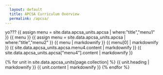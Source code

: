 ```yaml
---
  layout: default
  title: APCSA Curriculum Overview
  permalink: /apcsa/
---
```

yo???
{{ assign menu = site.data.apcsa_units.apcsa | where:"title","menu1" }}
{{ menu }}
{{ assign menu = site.data.apcsa_units.apcsa | where:"title","menu2" }}
{{ menu | markdownify }}
{{ menu[0] | markdownify }}
{{ site.data.apcsa_units.apcsa.menu4.content | markdownify }}
{{ site.data.apcsa_units.apcsa["menu4"].content | markdownify }}

{% for unit in site.data.apcsa_units[page.collection] %}
  {{ unit.heading | markdownify }}
  {{ unit.content | markdownify }}
{% endfor %}
